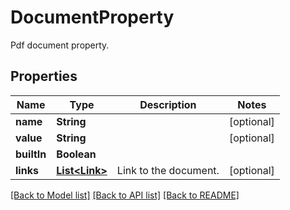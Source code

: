 ﻿
# DocumentProperty
Pdf document property.

## Properties
Name | Type | Description | Notes
------------ | ------------- | ------------- | -------------
**name** | **String** |  | [optional]
**value** | **String** |  | [optional]
**builtIn** | **Boolean** |  | 
**links** | [**List&lt;Link&gt;**](Link.md) | Link to the document. | [optional]


[[Back to Model list]](../README.md#documentation-for-models) [[Back to API list]](../README.md#documentation-for-api-endpoints) [[Back to README]](../README.md)


